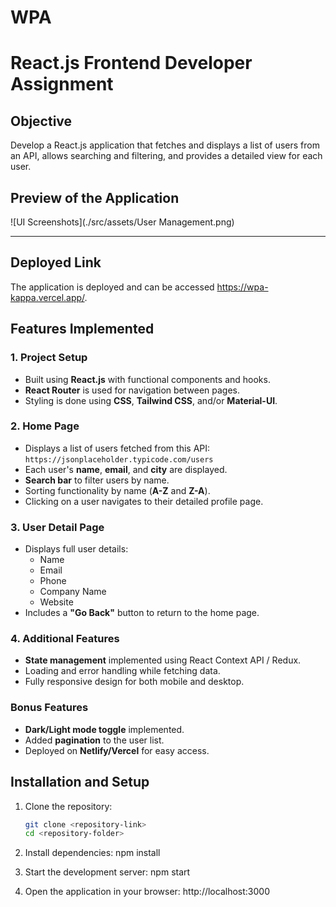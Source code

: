 # WPA

# React.js Frontend Developer Assignment

## Objective
Develop a React.js application that fetches and displays a list of users from an API, allows searching and filtering, and provides a detailed view for each user.

## Preview of the Application
![UI Screenshots](./src/assets/User Management.png)

---

## Deployed Link
The application is deployed and can be accessed https://wpa-kappa.vercel.app/.

## Features Implemented

### 1. Project Setup
- Built using **React.js** with functional components and hooks.
- **React Router** is used for navigation between pages.
- Styling is done using **CSS**, **Tailwind CSS**, and/or **Material-UI**.

### 2. Home Page
- Displays a list of users fetched from this API:  
  `https://jsonplaceholder.typicode.com/users`
- Each user's **name**, **email**, and **city** are displayed.
- **Search bar** to filter users by name.
- Sorting functionality by name (**A-Z** and **Z-A**).
- Clicking on a user navigates to their detailed profile page.

### 3. User Detail Page
- Displays full user details:
  - Name
  - Email
  - Phone
  - Company Name
  - Website
- Includes a **"Go Back"** button to return to the home page.

### 4. Additional Features
- **State management** implemented using React Context API / Redux.
- Loading and error handling while fetching data.
- Fully responsive design for both mobile and desktop.

### Bonus Features
- **Dark/Light mode toggle** implemented.
- Added **pagination** to the user list.
- Deployed on **Netlify/Vercel** for easy access.

## Installation and Setup

1. Clone the repository:
   ```bash
   git clone <repository-link>
   cd <repository-folder>

2. Install dependencies:
    npm install

3. Start the development server:
    npm start

4. Open the application in your browser:
    http://localhost:3000

